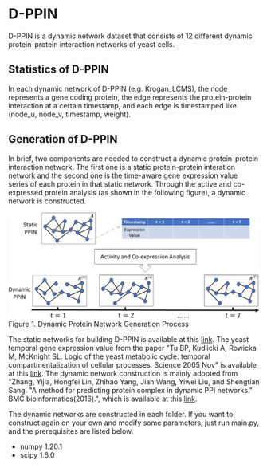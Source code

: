 # D-PPIN
D-PPIN is a dynamic network dataset that consists of 12 different dynamic protein-protein interaction networks of yeast cells.

## Statistics of D-PPIN
In each dynamic network of D-PPIN (e.g. Krogan_LCMS), the node represents a gene coding protein, the edge represents the protein-protein interaction at a certain timestamp, and each edge is timestamped like (node_u, node_v, timestamp, weight).

## Generation of D-PPIN
In brief, two components are needed to construct a dynamic protein-protein interaction network. The first one is a static protein-protein interation network and the second one is the time-aware gene expression value series of each protein in that static network. Through the active and co-expressed protein analysis (as shown in the following figure), a dynamic network is constructed.

![pic](/generation_process.png)
                             Figure 1. Dynamic Protein Network Generation Process 

The static networks for building D-PPIN is available at this [link](https://www.inetbio.org/yeastnet/downloadnetwork.php).
The yeast temporal gene expression value from the paper "Tu BP, Kudlicki A, Rowicka M, McKnight SL. Logic of the yeast metabolic cycle: temporal compartmentalization of cellular processes. Science 2005 Nov" is available at this [link](https://www.ncbi.nlm.nih.gov/geo/download/?acc=GSE3431).
The dynamic network construction is mainly adopted from "Zhang, Yijia, Hongfei Lin, Zhihao Yang, Jian Wang, Yiwei Liu, and Shengtian Sang. "A method for predicting protein complex in dynamic PPI networks." BMC bioinformatics(2016).", which is available at this [link](https://bmcbioinformatics.biomedcentral.com/articles/10.1186/s12859-016-1101-y).

The dynamic networks are constructed in each folder. If you want to construct again on your own and modify some parameters, just run main.py, and the prerequisites are listed below.
- numpy 1.20.1
- scipy 1.6.0
